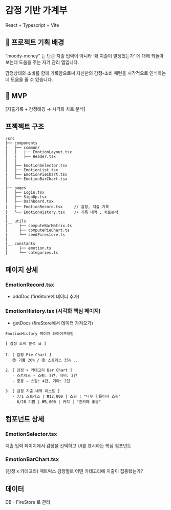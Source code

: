 # 감정 기반 가계부

React + Typescript + Vite

## 📌 프로젝트 기획 배경

“moody-money" 는 단순 지출 입력이 아니라 ‘왜 지출이 발생했는가’ 에 대해 되돌아보는데 도움을 주는 자기 관리 앱입니다.

감정상태와 소비를 함께 기록함으로써 자신만의 감정-소비 패턴을 시각적으로 인식하는데 도움을 줄 수 있습니다.

## 📌 MVP

[지출기록 + 감정태깅 → 시각화 차트 분석]

## 프젝젝트 구조

```
/src
├── components
|   ├── common/
│   |   ├── EmotionLayout.tsx
│   |   ├── Header.tsx
|   |
│   ├── EmotionSelector.tsx
│   ├── EmotionList.tsx
|   ├── EmotionPieChart.tsx
│   └── EmotionBarChart.tsx
│
├── pages
│   ├── Login.tsx
│   ├── SignUp.tsx
│   ├── Dashboard.tsx
│   ├── EmotionRecord.tsx     // 감정, 지출 기록
│   └── EmotionHistory.tsx    // 기록 내역 , 차트분석
|
|__ utils
|     ├── computeBarMatrix.ts
|     ├── computePieChart.ts
|     └── seedFirestore.ts
|
|__ constants
|     ├── emotion.ts
│     └── categories.ts
```

## 페이지 상세

### EmotionRecord.tsx

- addDoc (fireStore에 데이터 추가)

### EmotionHistory.tsx (시각화 핵심 페이지)

- getDocs (fireStore에서 데이터 가져오기)

```
EmotionHistory 페이지 와이어프레임

[ 감정 소비 분석 📊 ]

1. [ 감정 Pie Chart ]
   😊 기쁨 20% / 😡 스트레스 35% ...

2. [ 감정 × 카테고리 Bar Chart ]
   - 스트레스 → 쇼핑: 5건, 식비: 3건
   - 충동 → 쇼핑: 4건, 기타: 2건

3. [ 감정 지출 내역 리스트 ]
   - 7/1 스트레스 | ₩12,000 | 쇼핑 | "너무 힘들어서 쇼핑"
   - 6/28 기쁨 | ₩5,000 | 커피 | "혼카페 좋음"

```

## 컴포넌트 상세

### EmotionSelector.tsx

지출 입력 페이지에서 감정을 선택하고 UI를 표시하는 핵심 컴포넌트

### EmotionBarChart.tsx

(감정 x 카테고리) 매트릭스
감정별로 어떤 카테고리에 지출이 집중됐는가?

## 데이터

DB - FireStore 로 관리
